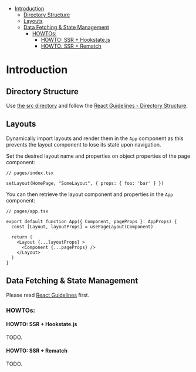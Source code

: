 - [Introduction](#introduction)
  - [Directory Structure](#directory-structure)
  - [Layouts](#layouts)
  - [Data Fetching \& State Management](#data-fetching--state-management)
    - [HOWTOs:](#howtos)
      - [HOWTO: SSR + Hookstate.js](#howto-ssr--hookstatejs)
      - [HOWTO: SSR + Rematch](#howto-ssr--rematch)

# Introduction

## Directory Structure
Use [the src directory](https://nextjs.org/docs/advanced-features/src-directory) and follow the [React Guidelines - Directory Structure](/react-guidelines.md#directory-structure).

## Layouts
Dynamically import layouts and render them in the `App` component as this prevents the layout component to lose its state upon navigation.

Set the desired layout name and properties on object properties of the page component:
```tsx
// pages/index.tsx

setLayout(HomePage, "SomeLayout", { props: { foo: 'bar' } })
```

You can then retrieve the layout component and properties in the `App` component:
```tsx
// pages/app.tsx

export default function App({ Component, pageProps }: AppProps) {
  const [Layout, layoutProps] = usePageLayout(Component)

  return (
    <Layout {...layoutProps} >
      <Component {...pageProps} />
    </Layout>
  )
}
```

## Data Fetching & State Management
Please read [React Guidelines](/react-guidelines.md#state-management) first.

### HOWTOs:

#### HOWTO: SSR + Hookstate.js
TODO.

#### HOWTO: SSR + Rematch
TODO.
